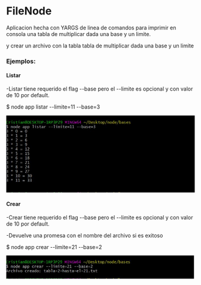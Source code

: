 ﻿# FileNode

Aplicacion hecha con YARGS de linea de comandos para imprimir en consola una tabla de multiplicar dada una base y un limite.

y crear un archivo con la tabla tabla de multiplicar dada una base y un limite




### Ejemplos:

#### Listar

-Listar tiene requerido el flag --base pero el --limite es opcional y con valor de 10 por default.

$ node app listar --limite=11 --base=3

![Comando listar](/listar-ejemplo.JPG)


#### Crear

-Crear tiene requerido el flag --base pero el --limite es opcional y con valor de 10 por default.

-Devuelve una promesa con el nombre del archivo si es exitoso

$ node app crear --limite=21 --base=2

![Comando crear](/crear-ejemplo.JPG)
